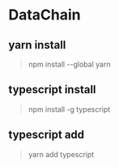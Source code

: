 # DataChain

## yarn install 
> npm install --global yarn

## typescript install 
> npm install -g typescript

## typescript add
> yarn add typescript
